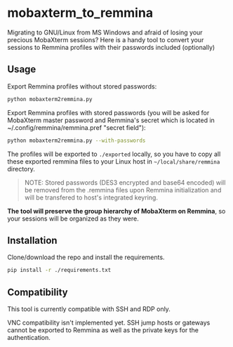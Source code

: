 # mobaxterm_to_remmina

Migrating to GNU/Linux from MS Windows and afraid of losing your precious MobaXterm sessions?
Here is a handy tool to convert your sessions to Remmina profiles with their passwords included (optionally)

## Usage

Export Remmina profiles without stored passwords:

```bash
python mobaxterm2remmina.py
```

Export Remmina profiles with stored passwords (you will be asked for MobaXterm master password and Remmina's secret which is located in ~/.config/remmina/remmina.pref "secret field"):

```bash
python mobaxterm2remmina.py --with-passwords
```

The profiles will be exported to `./exported` locally, so you have to copy all these exported remmina files to your Linux host in `~/local/share/remmina` directory.

> NOTE: Stored passwords (DES3 encrypted and base64 encoded) will be removed from the .remmina files upon Remmina initialization and will be transfered to host's integrated keyring.

**The tool will preserve the group hierarchy of MobaXterm on Remmina**, so your sessions will be organized as they were.

## Installation

Clone/download the repo and install the requirements.

```bash
pip install -r ./requirements.txt
```

## Compatibility

This tool is currently compatible with SSH and RDP only.

VNC compatibility isn't implemented yet.
SSH jump hosts or gateways cannot be exported to Remmina as well as the private keys for the authentication.

